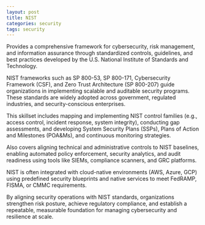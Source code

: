 ```yaml
---
layout: post
title: NIST
categories: security
tags: security
---
```


Provides a comprehensive framework for cybersecurity, risk management, and information assurance through standardized controls, guidelines, and best practices developed by the U.S. National Institute of Standards and Technology.

<!--more-->

NIST frameworks such as SP 800-53, SP 800-171, Cybersecurity Framework (CSF), and Zero Trust Architecture (SP 800-207) guide organizations in implementing scalable and auditable security programs. These standards are widely adopted across government, regulated industries, and security-conscious enterprises.

This skillset includes mapping and implementing NIST control families (e.g., access control, incident response, system integrity), conducting gap assessments, and developing System Security Plans (SSPs), Plans of Action and Milestones (POA&Ms), and continuous monitoring strategies.

Also covers aligning technical and administrative controls to NIST baselines, enabling automated policy enforcement, security analytics, and audit readiness using tools like SIEMs, compliance scanners, and GRC platforms.

NIST is often integrated with cloud-native environments (AWS, Azure, GCP) using predefined security blueprints and native services to meet FedRAMP, FISMA, or CMMC requirements.

By aligning security operations with NIST standards, organizations strengthen risk posture, achieve regulatory compliance, and establish a repeatable, measurable foundation for managing cybersecurity and resilience at scale.